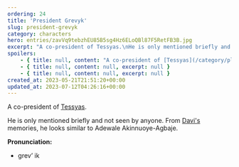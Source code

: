 ```yaml
---
ordering: 24
title: 'President Grevyk'
slug: president-grevyk
category: characters
hero: entries/zavVq9tebzhEU85B5sg4Hz6ELoQBl87F5RetFB3B.jpg
excerpt: "A co-president of Tessyas.\nHe is only mentioned briefly and not seen by anyone. From Davi's memories..."
spoilers:
    - { title: null, content: "A co-president of [Tessyas](/category/planets-cities/tessyas). The president's first name is Ycorria.\r\n\r\nHe is only mentioned briefly and not seen by anyone. From [Davi's](/category/characters/davi) memories, he looks similar to Adewale Akinnuoye-Agbaje.\r\n\r\n**Pronunciation:**\r\n- why coe’ ree uh\r\n- grev’ ik", excerpt: "A co-president of Tessyas. The president's first name is Ycorria.\nHe is only mentioned briefly and n..." }
    - { title: null, content: null, excerpt: null }
    - { title: null, content: null, excerpt: null }
created_at: 2023-05-21T21:51:20+00:00
updated_at: 2023-07-12T04:26:16+00:00
---
```

A co-president of [Tessyas](/category/planets-cities/tessyas).

He is only mentioned briefly and not seen by anyone. From [Davi's](/category/characters/davi) memories, he looks similar to Adewale Akinnuoye-Agbaje.

**Pronunciation:**
- grev’ ik